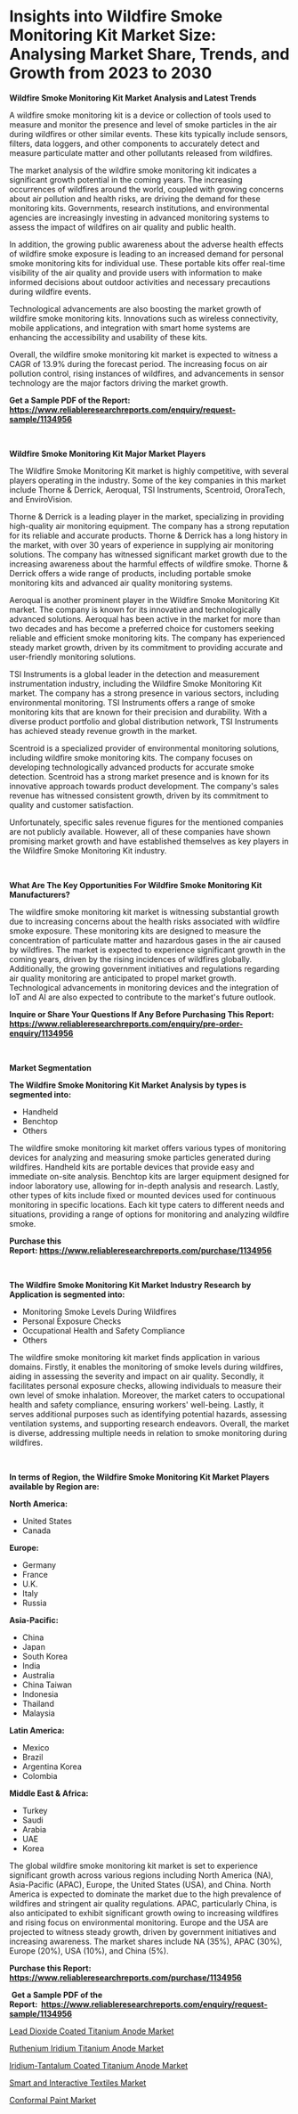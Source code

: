 <p><h1>Insights into Wildfire Smoke Monitoring Kit Market Size: Analysing Market Share, Trends, and Growth from 2023 to 2030</h1></p><p><strong>Wildfire Smoke Monitoring Kit Market Analysis and Latest Trends</strong></p>
<p><p>A wildfire smoke monitoring kit is a device or collection of tools used to measure and monitor the presence and level of smoke particles in the air during wildfires or other similar events. These kits typically include sensors, filters, data loggers, and other components to accurately detect and measure particulate matter and other pollutants released from wildfires.</p><p>The market analysis of the wildfire smoke monitoring kit indicates a significant growth potential in the coming years. The increasing occurrences of wildfires around the world, coupled with growing concerns about air pollution and health risks, are driving the demand for these monitoring kits. Governments, research institutions, and environmental agencies are increasingly investing in advanced monitoring systems to assess the impact of wildfires on air quality and public health.</p><p>In addition, the growing public awareness about the adverse health effects of wildfire smoke exposure is leading to an increased demand for personal smoke monitoring kits for individual use. These portable kits offer real-time visibility of the air quality and provide users with information to make informed decisions about outdoor activities and necessary precautions during wildfire events.</p><p>Technological advancements are also boosting the market growth of wildfire smoke monitoring kits. Innovations such as wireless connectivity, mobile applications, and integration with smart home systems are enhancing the accessibility and usability of these kits.</p><p>Overall, the wildfire smoke monitoring kit market is expected to witness a CAGR of 13.9% during the forecast period. The increasing focus on air pollution control, rising instances of wildfires, and advancements in sensor technology are the major factors driving the market growth.</p></p>
<p><strong>Get a Sample PDF of the Report:&nbsp; <a href="https://www.reliableresearchreports.com/enquiry/request-sample/1134956">https://www.reliableresearchreports.com/enquiry/request-sample/1134956</a></strong></p>
<p>&nbsp;</p>
<p><strong>Wildfire Smoke Monitoring Kit Major Market Players</strong></p>
<p><p>The Wildfire Smoke Monitoring Kit market is highly competitive, with several players operating in the industry. Some of the key companies in this market include Thorne & Derrick, Aeroqual, TSI Instruments, Scentroid, OroraTech, and EnviroVision. </p><p>Thorne & Derrick is a leading player in the market, specializing in providing high-quality air monitoring equipment. The company has a strong reputation for its reliable and accurate products. Thorne & Derrick has a long history in the market, with over 30 years of experience in supplying air monitoring solutions. The company has witnessed significant market growth due to the increasing awareness about the harmful effects of wildfire smoke. Thorne & Derrick offers a wide range of products, including portable smoke monitoring kits and advanced air quality monitoring systems.</p><p>Aeroqual is another prominent player in the Wildfire Smoke Monitoring Kit market. The company is known for its innovative and technologically advanced solutions. Aeroqual has been active in the market for more than two decades and has become a preferred choice for customers seeking reliable and efficient smoke monitoring kits. The company has experienced steady market growth, driven by its commitment to providing accurate and user-friendly monitoring solutions.</p><p>TSI Instruments is a global leader in the detection and measurement instrumentation industry, including the Wildfire Smoke Monitoring Kit market. The company has a strong presence in various sectors, including environmental monitoring. TSI Instruments offers a range of smoke monitoring kits that are known for their precision and durability. With a diverse product portfolio and global distribution network, TSI Instruments has achieved steady revenue growth in the market.</p><p>Scentroid is a specialized provider of environmental monitoring solutions, including wildfire smoke monitoring kits. The company focuses on developing technologically advanced products for accurate smoke detection. Scentroid has a strong market presence and is known for its innovative approach towards product development. The company's sales revenue has witnessed consistent growth, driven by its commitment to quality and customer satisfaction.</p><p>Unfortunately, specific sales revenue figures for the mentioned companies are not publicly available. However, all of these companies have shown promising market growth and have established themselves as key players in the Wildfire Smoke Monitoring Kit industry.</p></p>
<p>&nbsp;</p>
<p><strong>What Are The Key Opportunities For Wildfire Smoke Monitoring Kit Manufacturers?</strong></p>
<p><p>The wildfire smoke monitoring kit market is witnessing substantial growth due to increasing concerns about the health risks associated with wildfire smoke exposure. These monitoring kits are designed to measure the concentration of particulate matter and hazardous gases in the air caused by wildfires. The market is expected to experience significant growth in the coming years, driven by the rising incidences of wildfires globally. Additionally, the growing government initiatives and regulations regarding air quality monitoring are anticipated to propel market growth. Technological advancements in monitoring devices and the integration of IoT and AI are also expected to contribute to the market's future outlook.</p></p>
<p><strong>Inquire or Share Your Questions If Any Before Purchasing This Report: <a href="https://www.reliableresearchreports.com/enquiry/pre-order-enquiry/1134956">https://www.reliableresearchreports.com/enquiry/pre-order-enquiry/1134956</a></strong></p>
<p>&nbsp;</p>
<p><strong>Market Segmentation</strong></p>
<p><strong>The Wildfire Smoke Monitoring Kit Market Analysis by types is segmented into:</strong></p>
<p><ul><li>Handheld</li><li>Benchtop</li><li>Others</li></ul></p>
<p><p>The wildfire smoke monitoring kit market offers various types of monitoring devices for analyzing and measuring smoke particles generated during wildfires. Handheld kits are portable devices that provide easy and immediate on-site analysis. Benchtop kits are larger equipment designed for indoor laboratory use, allowing for in-depth analysis and research. Lastly, other types of kits include fixed or mounted devices used for continuous monitoring in specific locations. Each kit type caters to different needs and situations, providing a range of options for monitoring and analyzing wildfire smoke.</p></p>
<p><strong>Purchase this Report:&nbsp;<a href="https://www.reliableresearchreports.com/purchase/1134956">https://www.reliableresearchreports.com/purchase/1134956</a></strong></p>
<p>&nbsp;</p>
<p><strong>The Wildfire Smoke Monitoring Kit Market Industry Research by Application is segmented into:</strong></p>
<p><ul><li>Monitoring Smoke Levels During Wildfires</li><li>Personal Exposure Checks</li><li>Occupational Health and Safety Compliance</li><li>Others</li></ul></p>
<p><p>The wildfire smoke monitoring kit market finds application in various domains. Firstly, it enables the monitoring of smoke levels during wildfires, aiding in assessing the severity and impact on air quality. Secondly, it facilitates personal exposure checks, allowing individuals to measure their own level of smoke inhalation. Moreover, the market caters to occupational health and safety compliance, ensuring workers' well-being. Lastly, it serves additional purposes such as identifying potential hazards, assessing ventilation systems, and supporting research endeavors. Overall, the market is diverse, addressing multiple needs in relation to smoke monitoring during wildfires.</p></p>
<p>&nbsp;</p>
<p><strong>In terms of Region, the Wildfire Smoke Monitoring Kit Market Players available by Region are:</strong></p>
<p>
    <p> <strong> North America: </strong>
        <ul>
            <li>United States</li>
            <li>Canada</li>
        </ul>
        </p> 
    <p> <strong> Europe: </strong>
        <ul>
            <li>Germany</li>
            <li>France</li>
            <li>U.K.</li>
            <li>Italy</li>
            <li>Russia</li>
        </ul>
        </p> 
    <p> <strong> Asia-Pacific: </strong>
        <ul>
            <li>China</li>
            <li>Japan</li>
            <li>South Korea</li>
            <li>India</li>
            <li>Australia</li>
            <li>China Taiwan</li>
            <li>Indonesia</li>
            <li>Thailand</li>
            <li>Malaysia</li>
        </ul>
        </p> 
    <p> <strong> Latin America: </strong>
        <ul>
            <li>Mexico</li>
            <li>Brazil</li>
            <li>Argentina Korea</li>
            <li>Colombia</li>
        </ul>
        </p> 
    <p> <strong> Middle East & Africa: </strong>
        <ul>
            <li>Turkey</li>
            <li>Saudi</li>
            <li>Arabia</li>
            <li>UAE</li>
            <li>Korea</li>
        </ul>
    </p>
    </p>
<p><p>The global wildfire smoke monitoring kit market is set to experience significant growth across various regions including North America (NA), Asia-Pacific (APAC), Europe, the United States (USA), and China. North America is expected to dominate the market due to the high prevalence of wildfires and stringent air quality regulations. APAC, particularly China, is also anticipated to exhibit significant growth owing to increasing wildfires and rising focus on environmental monitoring. Europe and the USA are projected to witness steady growth, driven by government initiatives and increasing awareness. The market shares include NA (35%), APAC (30%), Europe (20%), USA (10%), and China (5%).</p></p>
<p><strong>Purchase this Report: <a href="https://www.reliableresearchreports.com/purchase/1134956">https://www.reliableresearchreports.com/purchase/1134956</a></strong></p>
<p>&nbsp;<strong>Get a Sample PDF of the Report:&nbsp;&nbsp;<a href="https://www.reliableresearchreports.com/enquiry/request-sample/1134956">https://www.reliableresearchreports.com/enquiry/request-sample/1134956</a></strong></p>
<p><strong></strong></p>
<p><p><a href="https://www.linkedin.com/pulse/lead-dioxide-coated-titanium-anode-market-size-share-global/">Lead Dioxide Coated Titanium Anode Market</a></p><p><a href="https://www.linkedin.com/pulse/ruthenium-iridium-titanium-anode-market-insights-players/">Ruthenium Iridium Titanium Anode Market</a></p><p><a href="https://www.linkedin.com/pulse/iridium-tantalum-coated-titanium-anode-market-challenges-opportunities/">Iridium-Tantalum Coated Titanium Anode Market</a></p><p><a href="https://medium.com/@jonatanjast6362/smart-and-interactive-textiles-market-analysis-its-cagr-market-segmentation-and-global-industry-49263c49b777">Smart and Interactive Textiles Market</a></p><p><a href="https://medium.com/@fosterfahey1016/conformal-paint-market-the-key-to-successful-business-strategy-forecast-till-2030-6d24b4dd9e0d">Conformal Paint Market</a></p></p>